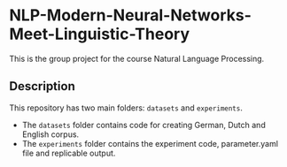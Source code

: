 # NLP-Modern-Neural-Networks-Meet-Linguistic-Theory
This is the group project for the course Natural Language Processing. 


## Description

This repository has two main folders: ```datasets``` and ```experiments```.  


* The ```datasets``` folder contains code for creating German, Dutch and English corpus.
* The ```experiments``` folder contains the experiment code, parameter.yaml file and replicable output.




